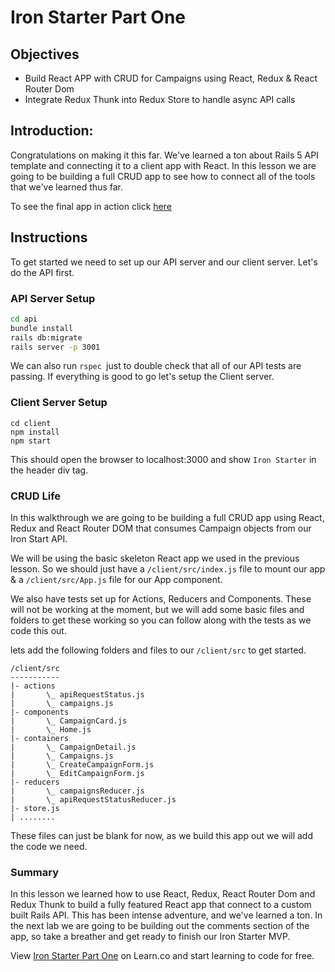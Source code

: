 # Iron Starter Part One

## Objectives

* Build React APP with CRUD for Campaigns using React, Redux & React Router Dom
* Integrate Redux Thunk into Redux Store to handle async API calls

## Introduction:

Congratulations on making it this far. We've learned a ton about Rails 5 API template and connecting it to a client app with React. In this lesson we are going to be building a full CRUD app to see how to connect all of the tools that we've learned thus far. 

To see the final app in action click [here](https://youtu.be/v5iyE9qFPmg) 

## Instructions 

To get started we need to set up our API server and our client server. Let's do the API first. 

### API Server Setup

```bash 
cd api 
bundle install
rails db:migrate 
rails server -p 3001 
``` 

We can also run `rspec `just to double check that all of our API tests are passing. If everything is good to go let's setup the Client server. 

### Client Server Setup 

```
cd client 
npm install 
npm start
```

This should open the browser to localhost:3000 and show `Iron Starter` in the header div tag. 

### CRUD Life 

In this walkthrough we are going to be building a full CRUD app using React, Redux and React Router DOM that consumes Campaign objects from our Iron Start API. 

We will be using the basic skeleton React app we used in the previous lesson. So we should just have a `/client/src/index.js` file to mount our app & a `/client/src/App.js` file for our App component. 

We also have tests set up for Actions, Reducers and Components. These will not be working at the moment, but we will add some basic files and folders to get these working so you can follow along with the tests as we code this out. 

lets add the following folders and files to our `/client/src` to get started.

``` 
/client/src 
-----------
|- actions 
|       \_ apiRequestStatus.js
|       \_ campaigns.js
|- components
|       \_ CampaignCard.js
|       \_ Home.js
|- containers
|       \_ CampaignDetail.js
|       \_ Campaigns.js
|       \_ CreateCampaignForm.js 
|       \_ EditCampaignForm.js 
|- reducers 
|       \_ campaignsReducer.js
|       \_ apiRequestStatusReducer.js
|- store.js 
| ........
```

These files can just be blank for now, as we build this app out we will add the code we need.




### Summary

In this lesson we learned how to use React, Redux, React Router Dom and Redux Thunk to build a fully featured React app that connect to a custom built Rails API. This has been intense adventure, and we've learned a ton. In the next lab we are going to be building out the comments section of the app, so take a breather and get ready to finish our Iron Starter MVP. 

<p class='util--hide'>View <a href='https://learn.co/lessons/iron-starter-part-one'>Iron Starter Part One</a> on Learn.co and start learning to code for free.</p>